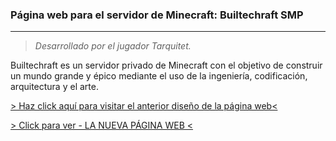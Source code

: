 ### Página web para el servidor de Minecraft: Builtechraft SMP
------------
> *Desarrollado por el jugador Tarquitet.*

Builtechraft es un servidor privado de Minecraft con el objetivo de construir un mundo grande y épico mediante el uso de la ingeniería, codificación, arquitectura y el arte.

[> Haz click aquí para visitar el anterior diseño de la página web<](http://https://github.com/PintoDavid/Old-Builtechraft-Site "> Haz click aquí para visitar el anterior diseño de la página web<")

[> Click para ver - LA NUEVA PÁGINA WEB <](https://pintodavid.github.io/Builtechraft-Web/ "> Click para ver - LA NUEVA PÁGINA WEB <")